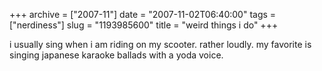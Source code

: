 +++
archive = ["2007-11"]
date = "2007-11-02T06:40:00"
tags = ["nerdiness"]
slug = "1193985600"
title = "weird things i do"
+++

i usually sing when i am riding on my scooter. rather loudly. my favorite
is singing japanese karaoke ballads with a yoda voice.

